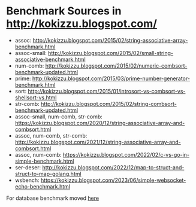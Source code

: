 # Benchmark Sources in http://kokizzu.blogspot.com/ 

* assoc: http://kokizzu.blogspot.com/2015/02/string-associative-array-benchmark.html
* assoc-small: http://kokizzu.blogspot.com/2015/02/small-string-associative-benchmark.html
* num-comb: http://kokizzu.blogspot.com/2015/02/numeric-combsort-benchmark-updated.html
* prime: http://kokizzu.blogspot.com/2015/03/prime-number-generator-benchmark.html
* sort: http://kokizzu.blogspot.com/2015/01/introsort-vs-combsort-vs-shellsort-vs.html
* str-comb: http://kokizzu.blogspot.com/2015/02/string-combsort-benchmark-updated.html
* assoc-small, num-comb, str-comb: https://kokizzu.blogspot.com/2020/12/string-associative-array-and-combsort.html
* assoc, num-comb, str-comb: http://kokizzu.blogspot.com/2021/12/string-associative-array-and-combsort.html
* assoc, num-comb: https://kokizzu.blogspot.com/2022/02/c-vs-go-in-simple-benchmark.html
* ser-deser: http://kokizzu.blogspot.com/2022/12/map-to-struct-and-struct-to-map-golang.html
* wsbench: https://kokizzu.blogspot.com/2023/06/simple-websocket-echo-benchmark.html

For database benchmark moved [here](https://github.com/kokizzu/hugedbbench/)
